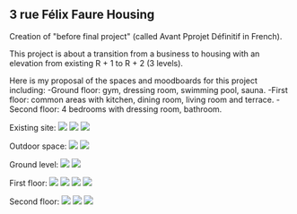 ## 3 rue Félix Faure Housing



Creation of "before final project" (called Avant Pprojet Définitif in French).


This project is about a transition from a business to housing with an elevation from existing R + 1 to R + 2 (3 levels).


Here is my proposal of the spaces and moodboards for this project including:
-Ground floor: gym, dressing room, swimming pool, sauna.
-First floor: common areas with kitchen, dining room, living room and terrace.
-Second floor: 4 bedrooms with dressing room, bathroom.


Existing site:
![](existant1.png?raw=true)
![](existant2.png?raw=true)
![](existant3.png?raw=true)

Outdoor space:
![](3D.png?raw=true)
![](MB1.png?raw=true)

Ground level:
![](planRDC.png?raw=true)
![](MB3.pngraw=true)

First floor:
![](planR+1.png?raw=true)
![](MB2.png?raw=true)
![](MB4.png?raw=true)
![](MB5.png?raw=true)

Second floor:
![](planR+2.png?raw=true)
![](MB6.png?raw=true)
![](MB7.png?raw=true)
